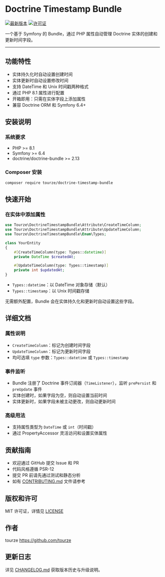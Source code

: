 # Doctrine Timestamp Bundle

[![最新版本](https://img.shields.io/packagist/v/tourze/doctrine-timestamp-bundle.svg?style=flat-square)](https://packagist.org/packages/tourze/doctrine-timestamp-bundle)
[![许可证](https://img.shields.io/badge/license-MIT-blue.svg)](LICENSE)

一个基于 Symfony 的 Bundle，通过 PHP 属性自动管理 Doctrine 实体的创建和更新时间字段。

---

## 功能特性

- 实体持久化时自动设置创建时间
- 实体更新时自动设置修改时间
- 支持 DateTime 和 Unix 时间戳两种格式
- 通过 PHP 8.1 属性进行配置
- 开箱即用：只需在实体字段上添加属性
- 兼容 Doctrine ORM 和 Symfony 6.4+

## 安装说明

### 系统要求

- PHP >= 8.1
- Symfony >= 6.4
- doctrine/doctrine-bundle >= 2.13

### Composer 安装

```bash
composer require tourze/doctrine-timestamp-bundle
```

## 快速开始

### 在实体中添加属性

```php
use Tourze\DoctrineTimestampBundle\Attribute\CreateTimeColumn;
use Tourze\DoctrineTimestampBundle\Attribute\UpdateTimeColumn;
use Tourze\DoctrineTimestampBundle\Enum\Types;

class YourEntity
{
    #[CreateTimeColumn(type: Types::datetime)]
    private DateTime $createdAt;

    #[UpdateTimeColumn(type: Types::timestamp)]
    private int $updatedAt;
}
```

- `Types::datetime`：以 DateTime 对象存储（默认）
- `Types::timestamp`：以 Unix 时间戳存储

无需额外配置，Bundle 会在实体持久化和更新时自动设置这些字段。

## 详细文档

### 属性说明

- `CreateTimeColumn`：标记为创建时间字段
- `UpdateTimeColumn`：标记为更新时间字段
- 均可选填 `type` 参数：`Types::datetime` 或 `Types::timestamp`

### 事件监听

- Bundle 注册了 Doctrine 事件订阅器（`TimeListener`），监听 `prePersist` 和 `preUpdate` 事件
- 实体创建时，如果字段为空，则自动设置当前时间
- 实体更新时，如果字段未被主动更改，则自动更新时间

### 高级用法

- 支持属性类型为 `DateTime` 或 `int`（时间戳）
- 通过 PropertyAccessor 灵活访问和设置实体属性

## 贡献指南

- 欢迎通过 GitHub 提交 Issue 和 PR
- 代码风格遵循 PSR-12
- 提交 PR 前请先通过测试和静态分析
- 如有 [CONTRIBUTING.md](CONTRIBUTING.md) 文件请参考

## 版权和许可

MIT 许可证，详情见 [LICENSE](LICENSE)

## 作者

tourze <https://github.com/tourze>

## 更新日志

详见 [CHANGELOG.md](CHANGELOG.md) 获取版本历史与升级说明。
